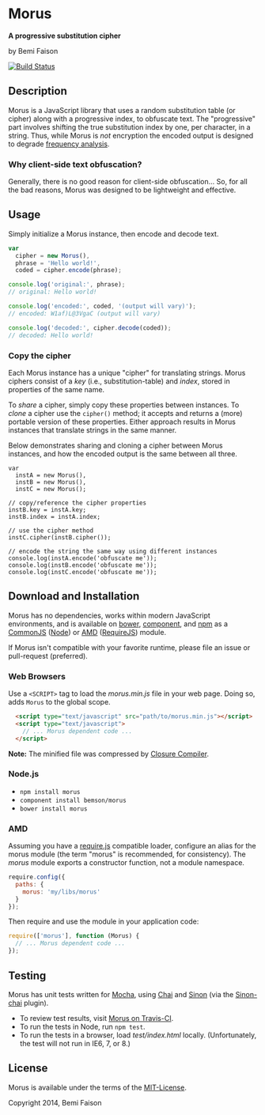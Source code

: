 # Morus

**A progressive substitution cipher**

by Bemi Faison

[![Build Status](https://travis-ci.org/bemson/morus.png?branch=master)](https://travis-ci.org/bemson/morus)


## Description

Morus is a JavaScript library that uses a random substitution table (or cipher) along with a progressive index, to obfuscate text. The "progressive" part involves shifting the true substitution index by one, per character, in a string. Thus, while Morus is _not_ encryption the encoded output is designed to degrade [frequency analysis](http://en.wikipedia.org/wiki/Frequency_analysis).

### Why client-side text obfuscation?

Generally, there is no good reason for client-side obfuscation... So, for all the bad reasons, Morus was designed to be lightweight and effective.

## Usage

Simply initialize a Morus instance, then encode and decode text.

```js
var
  cipher = new Morus(),
  phrase = 'Hello world!',
  coded = cipher.encode(phrase);

console.log('original:', phrase);
// original: Hello world!

console.log('encoded:', coded, '(output will vary)');
// encoded: W1af)L@3VgaC (output will vary)

console.log('decoded:', cipher.decode(coded));
// decoded: Hello world!
```

### Copy the cipher

Each Morus instance has a unique "cipher" for translating strings. Morus ciphers consist of a _key_ (i.e., substitution-table) and _index_, stored in properties of the same name.

To _share_ a cipher, simply copy these properties between instances. To _clone_ a cipher use the `cipher()` method; it accepts and returns a (more) portable version of these properties. Either approach results in Morus instances that translate strings in the same manner.

Below demonstrates sharing and cloning a cipher between Morus instances, and how the encoded output is the same between all three.

```
var
  instA = new Morus(),
  instB = new Morus(),
  instC = new Morus();

// copy/reference the cipher properties
instB.key = instA.key;
instB.index = instA.index;

// use the cipher method
instC.cipher(instB.cipher());

// encode the string the same way using different instances
console.log(instA.encode('obfuscate me'));
console.log(instB.encode('obfuscate me'));
console.log(instC.encode('obfuscate me'));
```


## Download and Installation

Morus has no dependencies, works within modern JavaScript environments,
and is available on [bower](http://bower.io/search/?q=morus), [component](http://component.github.io/component.io), and [npm](https://www.npmjs.org/package/morus) as a [CommonJS](http://wiki.commonjs.org/wiki/CommonJS) ([Node](http://nodejs.org/)) or [AMD](http://wiki.commonjs.org/wiki/Modules/AsynchronousDefinition) ([RequireJS](http://requirejs.org)) module.

If Morus isn't compatible with your favorite runtime, please file an issue or pull-request (preferred).

### Web Browsers

Use a `<SCRIPT>` tag to load the _morus.min.js_ file in your web page. Doing so, adds `Morus` to the global scope.

```html
  <script type="text/javascript" src="path/to/morus.min.js"></script>
  <script type="text/javascript">
    // ... Morus dependent code ...
  </script>
```

**Note:** The minified file was compressed by [Closure Compiler](http://closure-compiler.appspot.com/).

### Node.js

  * `npm install morus`
  * `component install bemson/morus`
  * `bower install morus`

### AMD

Assuming you have a [require.js](http://requirejs.org/) compatible loader, configure an alias for the morus module (the term "morus" is recommended, for consistency). The _morus_ module exports a constructor function, not a module namespace.

```js
require.config({
  paths: {
    morus: 'my/libs/morus'
  }
});
```

Then require and use the module in your application code:

```js
require(['morus'], function (Morus) {
  // ... Morus dependent code ...
});
```


## Testing

Morus has unit tests written for [Mocha](http://visionmedia.github.io/mocha), using [Chai](http://chaijs.com/) and [Sinon](http://sinonjs.org) (via the [Sinon-chai](http://chaijs.com/plugins/sinon-chai) plugin).

  * To review test results, visit [Morus on Travis-CI](https://travis-ci.org/bemson/morus).
  * To run the tests in Node, run `npm test`.
  * To run the tests in a browser, load _test/index.html_ locally. (Unfortunately, the test will not run in IE6, 7, or 8.)


## License

Morus is available under the terms of the [MIT-License](http://en.wikipedia.org/wiki/MIT_License#License_terms).

Copyright 2014, Bemi Faison
